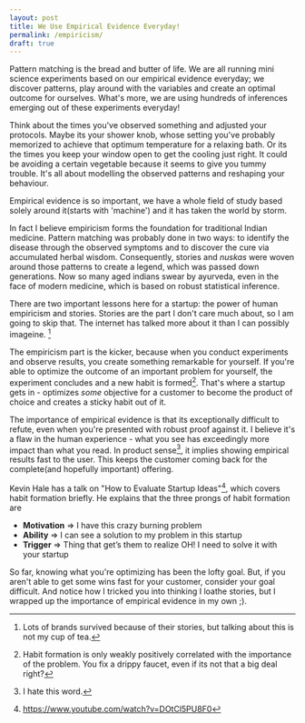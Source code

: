 ```yaml
---
layout: post
title: We Use Empirical Evidence Everyday!
permalink: /empiricism/
draft: true
---
```


Pattern matching is the bread and butter of life. We are all running mini science experiments based on our empirical evidence everyday; we discover patterns, play around with the variables and create an optimal outcome for ourselves. What's more, we are using hundreds of inferences emerging out of these experiments everyday!

Think about the times you've observed something and adjusted your protocols. Maybe its your shower knob, whose setting you've probably memorized to achieve that optimum temperature for a relaxing bath. Or its the times you keep your window open to get the cooling just right. It could be avoiding a certain vegetable because it seems to give you tummy trouble. It's all about modelling the observed patterns and reshaping your behaviour.

Empirical evidence is so important, we have a whole field of study based solely around it(starts with 'machine') and it has taken the world by storm.

In fact I believe empiricism forms the foundation for traditional Indian medicine. Pattern matching was probably done in two ways: to identify the disease through the observed symptoms and to discover the cure via accumulated herbal wisdom. Consequently, stories and *nuskas* were woven around those patterns to create a legend, which was passed down generations. Now so many aged indians swear by ayurveda, even in the face of modern medicine, which is based on robust statistical inference.

There are two important lessons here for a startup: the power of human empiricism and stories. Stories are the part I don't care much about, so I am going to skip that. The internet has talked more about it than I can possibly imageine. [^stories]

The empiricism part is the kicker, because when you conduct experiments and observe results, you create something remarkable for yourself. If you're able to optimize the outcome of an important problem for yourself, the experiment concludes and a new habit is formed[^habit]. That's where a startup gets in - optimizes *some* objective for a customer to become the product of choice and creates a sticky habit out of it. 

The importance of empirical evidence is that its exceptionally difficult to refute, even when you're presented with robust proof against it. I believe it's a flaw in the human experience - what you see has exceedingly more impact than what you read. In product sense[^prodsense], it implies showing empirical results fast to the user. This keeps the customer coming back for the complete(and hopefully important) offering.

Kevin Hale has a talk on "How to Evaluate Startup Ideas"[^KH], which covers habit formation briefly. He explains that the three prongs of habit formation are
- **Motivation** ⇒ I have this crazy burning problem
- **Ability** ⇒ I can see a solution to my problem in this startup
- **Trigger** ⇒ Thing that get’s them to realize OH! I need to solve it with your startup

So far, knowing what you're optimizing has been the lofty goal. But, if you aren't able to get some wins fast for your customer, consider your goal difficult. And notice how I tricked you into thinking I loathe stories, but I wrapped up the importance of empirical evidence in my own ;).

[^stories]: Lots of brands survived because of their stories, but talking about this is not my cup of tea.
[^habit]: Habit formation is only weakly positively correlated with the importance of the problem. You fix a drippy faucet, even if its not that a big deal right?
[^prodsense]: I hate this word.
[^KH]: https://www.youtube.com/watch?v=DOtCl5PU8F0